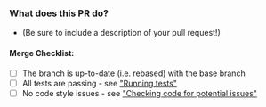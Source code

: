 ### What does this PR do?

* (Be sure to include a description of your pull request!)

#### Merge Checklist:

- [ ] The branch is up-to-date (i.e. rebased) with the base branch
- [ ] All tests are passing - see ["Running tests"](../#running-tests)
- [ ] No code style issues - see ["Checking code for potential issues"](../#checking-code-for-potential-issues)

